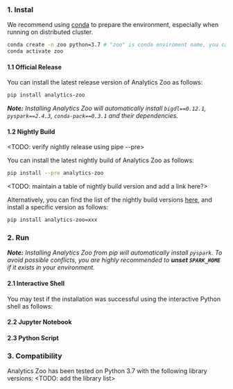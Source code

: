 ### **1. Instal**
We recommend using [conda](https://docs.conda.io/projects/conda/en/latest/user-guide/install/) to prepare the environment, especially when running on distributed cluster.

```bash
conda create -n zoo python=3.7 # "zoo" is conda enviroment name, you can use any name you like.
conda activate zoo
```
#### **1.1 Official Release**

You can install the latest release version of Analytics Zoo as follows:
```bash
pip install analytics-zoo
```
_**Note:** Installing Analytics Zoo will automatically install `bigdl==0.12.1`, `pyspark==2.4.3`, `conda-pack==0.3.1` and their dependencies._

#### **1.2 Nightly Build**

<TODO: verify nightly release using pipe --pre>

You can install the latest nightly build of Analytics Zoo as follows:

```bash
pip install --pre analytics-zoo
```

<TODO: maintain a table of nightly build version and add a link here?>

Alternatively, you can find the list of the nightly build versions [here](), and install a specific version as follows: 

```bash
pip install analytics-zoo=xxx
```

### **2. Run**

_**Note:**  Installing Analytics Zoo from pip will automatically install  `pyspark`. To avoid possible conflicts, you are highly recommended to  **unset  `SPARK_HOME`**  if it exists in your environment._

#### **2.1 Interactive Shell**

You may test if the installation was successful using the interactive Python shell as follows:

#### **2.2 Jupyter Notebook**

#### **2.3 Python Script**


### **3. Compatibility**

Analytics Zoo has been tested on Python 3.7 with the following library versions: <TODO: add the library list>
